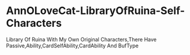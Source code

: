 # AnnOLoveCat-LibraryOfRuina-Self-Characters
Library Of Ruina With My Own Original Characters,There Have Passive,Ability,CardSelfAbility,CardAbility And BufType
